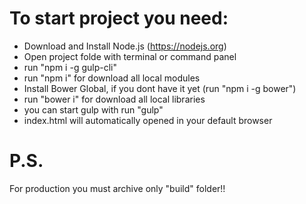 # To start project you need:
  - Download and Install Node.js (https://nodejs.org)
  - Open project folde with terminal or command panel
  - run "npm i -g gulp-cli"
  - run "npm i" for download all local modules
  - Install Bower Global, if you dont have it yet (run "npm i -g bower")
  - run "bower i" for download all local libraries
  - you can start gulp with run "gulp"
  - index.html will automatically opened in your default browser
 # P.S.
For production you must archive only "build" folder!!
